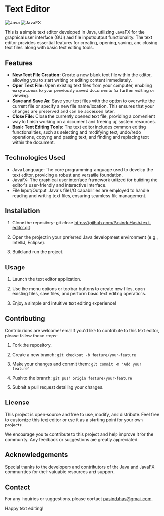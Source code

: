 # Text Editor

![Java](https://img.shields.io/badge/Java-Language-orange) ![JavaFX](https://img.shields.io/badge/JavaFX-Framework-brightgreen)

This is a simple text editor developed in Java, utilizing JavaFX for the graphical user interface (GUI) and file input/output functionality. The text editor provides essential features for creating, opening, saving, and closing text files, along with basic text editing tools.

## Features

- **New Text File Creation:** Create a new blank text file within the editor, allowing you to start writing or editing content immediately.
- **Open Text File:** Open existing text files from your computer, enabling easy access to your previously saved documents for further editing or viewing.
- **Save and Save As:** Save your text files with the option to overwrite the current file or specify a new file name/location. This ensures that your changes are preserved and can be accessed later.
- **Close File:** Close the currently opened text file, providing a convenient way to finish working on a document and freeing up system resources.
- **Basic Text Editing Tools:** The text editor includes common editing functionalities, such as selecting and modifying text, undo/redo operations, copying and pasting text, and finding and replacing text within the document.

## Technologies Used

- Java Language: The core programming language used to develop the text editor, providing a robust and versatile foundation.
- JavaFX: The graphical user interface framework utilized for building the editor's user-friendly and interactive interface.
- File Input/Output: Java's file I/O capabilities are employed to handle reading and writing text files, ensuring seamless file management.

## Installation

1. Clone the repository: git clone https://github.com/PasinduHash/text-editor.git
2. Open the project in your preferred Java development environment (e.g., IntelliJ, Eclipse).

3. Build and run the project.

## Usage

1. Launch the text editor application.

2. Use the menu options or toolbar buttons to create new files, open existing files, save files, and perform basic text editing operations.

3. Enjoy a simple and intuitive text editing experience!

## Contributing

Contributions are welcome! emailIf you'd like to contribute to this text editor, please follow these steps:

1. Fork the repository.

2. Create a new branch: `git checkout -b feature/your-feature`

3. Make your changes and commit them: `git commit -m 'Add your feature'`

4. Push to the branch: `git push origin feature/your-feature`

5. Submit a pull request detailing your changes.

## License

This project is open-source and free to use, modify, and distribute. Feel free to customize this text editor or use it as a starting point for your own projects. 

We encourage you to contribute to this project and help improve it for the community. Any feedback or suggestions are greatly appreciated.

## Acknowledgements

Special thanks to the developers and contributors of the Java and JavaFX communities for their valuable resources and support.

## Contact

For any inquiries or suggestions, please contact [pasinduhas@gmail.com](mailto:pasinduhas@gmail.com).

Happy text editing!

